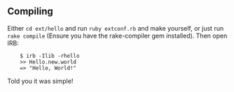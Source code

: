 Compiling
---------

Either `cd ext/hello` and run `ruby extconf.rb` and make yourself, or just run
`rake compile` (Ensure you have the rake-compiler gem installed). Then open IRB:

		$ irb -Ilib -rhello
		>> Hello.new.world
		=> "Hello, World!"

Told you it was simple!